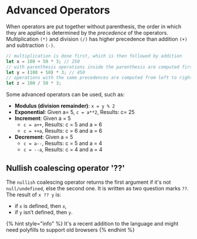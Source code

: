 # Advanced Operators

&#x20;When operators are put together without parenthesis, the order in which they are applied is determined by the _precedence_ of the operators. Multiplication `(*)` and division `(/)` has higher precedence than addition `(+)` and subtraction `(-)`.&#x20;

```javascript
// multiplication is done first, which is then followed by addition
let x = 100 + 50 * 3; // 250
// with parenthesis operations inside the parenthesis are computed first
let y = (100 + 50) * 3; // 450
// operations with the same precedences are computed from left to right
let z = 100 / 50 * 3;
```

Some advanced operators can be used, such as:

* **Modulus (division remainder)**: `x = y % 2`
* **Exponential**: Given a= 5, `c = a**2`, Results: c= 25
* **Increment**: Given a = 5
  * `c = a++`, Results: c = 5 and a = 6
  * `c = ++a`, Results: c = 6 and a = 6
* **Decrement**: Given a = 5
  * `c = a--`, Results: c = 5 and a = 4
  * `c = --a`, Results: c = 4 and a = 4

## Nullish coalescing operator '??'

The `nullish` coalescing operator returns the first argument if it's not `null/undefined`, else the second one. It is written as two question marks `??`. The result of `x ?? y` is:

* if `x` is defined, then `x`,
* if `y` isn’t defined, then `y`.

{% hint style="info" %}
It's a recent addition to the language and might need polyfills to support old browsers
{% endhint %}
